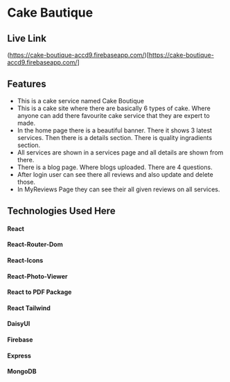 # Cake Bautique

## Live Link 
(https://cake-boutique-accd9.firebaseapp.com/)[https://cake-boutique-accd9.firebaseapp.com/]

## Features

 - This is a cake service named Cake Boutique
 - This is a cake site where there are basically 6 types of cake. Where anyone can add there favourite cake service that they are expert to made.
 - In the home page there is a beautiful banner. There it shows 3 latest services. Then there is a details section. There is quality ingradients section.
 - All services are shown in a services page and all details are shown from there.
 - There is a blog page. Where blogs uploaded. There are 4 questions.
 - After login user can see there all reviews and also update and delete those.
 - In MyReviews Page they can see their all given reviews on all services.

 
## Technologies Used Here

#### React
#### React-Router-Dom
#### React-Icons
#### React-Photo-Viewer
#### React to PDF Package
#### React Tailwind
#### DaisyUI
#### Firebase
#### Express
#### MongoDB
